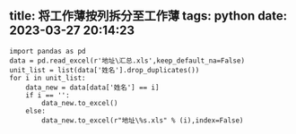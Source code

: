 title: 将工作薄按列拆分至工作薄
tags: python
date: 2023-03-27 20:14:23
---
~~~
import pandas as pd
data = pd.read_excel(r'地址\汇总.xls',keep_default_na=False)
unit_list = list(data['姓名'].drop_duplicates())
for i in unit_list:
	data_new = data[data['姓名'] == i]
	if i == '':
		data_new.to_excel()
	else:
		data_new.to_excel(r"地址\%s.xls" % (i),index=False)
 ~~~
